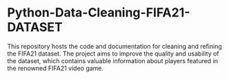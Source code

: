 # Python-Data-Cleaning-FIFA21-DATASET
This repository hosts the code and documentation for cleaning and refining the FIFA21 dataset. The project aims to improve the quality and usability of the dataset, which contains valuable information about players featured in the renowned FIFA21 video game.
